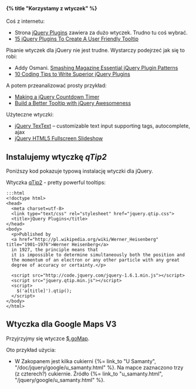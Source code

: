 #### {% title "Korzystamy z wtyczek" %}

Coś z internetu:

* Strona [jQuery Plugins](http://plugins.jquery.com/) zawiera za dużo wtyczek.
  Trudno tu coś wybrać.
* [15 jQuery Plugins To Create A User Friendly Tooltip](http://www.webdesignbooth.com/15-jquery-plugins-to-create-an-user-friendly-tooltip/)

Pisanie wtyczek dla jQuery nie jest trudne. Wystarczy podejrzeć
jak się to robi:

* Addy Osmani.
  [Smashing Magazine Essential jQuery Plugin Patterns](http://coding.smashingmagazine.com/2011/10/11/essential-jquery-plugin-patterns/)
* [10 Coding Tips to Write Superior jQuery Plugins](http://www.websanova.com/tutorials/jquery/10-coding-tips-to-write-superior-jquery-plugins)

A potem przeanalizować prosty przykład:

* [Making a jQuery Countdown Timer](http://tutorialzine.com/2011/12/countdown-jquery/)
* [Build a Better Tooltip with jQuery Awesomeness](http://net.tutsplus.com/tutorials/javascript-ajax/build-a-better-tooltip-with-jquery-awesomeness/)

Użyteczne wtyczki:

* [jQuery TexText](https://github.com/alexgorbatchev/jquery-textext) –
  customizable text input supporting tags, autocomplete, ajax
* [jQuery HTML5 Fullscreen Slideshow](http://eikes.github.com/jquery.fullscreen.js/)


## Instalujemy wtyczkę *qTip2*

Poniższy kod pokazuje typową instalację wtyczki dla jQuery.

Wtyczka [qTip2](http://craigsworks.com/projects/qtip2/) - pretty powerful tooltips:

    :::html
    <!doctype html>
    <head>
      <meta charset=utf-8>
      <link type="text/css" rel="stylesheet" href="jquery.qtip.css">
      <title>jQuery Plugins</title>
    </head>
    <body>
      <p>Published by
      <a href="http://pl.wikipedia.org/wiki/Werner_Heisenberg" title="1901–1976">Werner Heisenberg</a>
      in 1927, the principle means that
      it is impossible to determine simultaneously both the position and
      the momentum of an electron or any other particle with any great
      degree of accuracy or certainty.</p>

      <script src="http://code.jquery.com/jquery-1.6.1.min.js"></script>
      <script src="jquery.qtip.min.js"></script>
      <script>
        $('a[title]').qtip();
      </script>
    </body>
    </html>


## Wtyczka dla Google Maps V3

Przyjrzyjmy się wtyczce [$.goMap](http://www.pittss.lv/jquery/gomap/index.php).

Oto przykład użycia:

* W Zakopanem jest kilka cukierni {%= link_to "U Samanty", "/doc/jquery/google/u_samanty.html" %}.
  Na mapce zaznaczono trzy (z czterech?) cukiernie.
  Źródło {%= link_to "u_samanty.html", "/jquery/google/u_samanty.html" %}.
